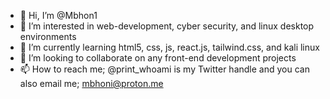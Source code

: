 - 👋 Hi, I’m @Mbhon1
- 👀 I’m interested in web-development, cyber security, and linux desktop environments
- 🌱 I’m currently learning html5, css, js, react.js, tailwind.css, and kali linux
- 💞️ I’m looking to collaborate on any front-end development projects
- 📫 How to reach me; @print_whoami is my Twitter handle and you can also email me; mbhoni@proton.me

<!---
Mbhon1/Mbhon1 is a ✨ special ✨ repository because its `README.md` (this file) appears on your GitHub profile.
You can click the Preview link to take a look at your changes.
--->
